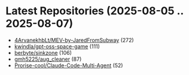 # Latest Repositories (2025-08-05 .. 2025-08-07)

- [4ArvanekhbLt/MEV-by-JaredFromSubway](https://github.com/4ArvanekhbLt/MEV-by-JaredFromSubway) (272)
- [kwindla/gpt-oss-space-game](https://github.com/kwindla/gpt-oss-space-game) (111)
- [berbyte/sinkzone](https://github.com/berbyte/sinkzone) (106)
- [gmh5225/aug_cleaner](https://github.com/gmh5225/aug_cleaner) (87)
- [Prorise-cool/Claude-Code-Multi-Agent](https://github.com/Prorise-cool/Claude-Code-Multi-Agent) (52)
